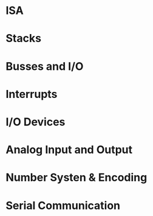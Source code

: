 # ISA

# Stacks

# Busses and I/O

# Interrupts

# I/O Devices

# Analog Input and Output

# Number Systen & Encoding

# Serial Communication